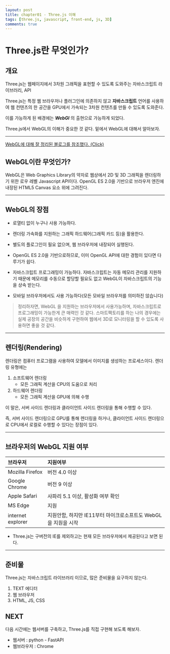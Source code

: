 ```yaml
---
layout: post
title: chapter01 - Three.js 이해
tags: [three.js, javascript, front-end, js, 3D]
comments: true
---
```


# Three.js란 무엇인가?

## 개요
Three.js는 웹페이지에서 3차원 그래픽을 표현할 수 있도록 도와주는 자바스크립트 라이브러리, API

Three.js는 특정 웹 브라우저나 플러그인에 의존하지 않고 **자바스크립트** 언어를 사용하여 웹 컨텐츠의 한 공간을 GPU에서 가속되는 3차원 컨텐츠를 만들 수 있도록 도와준다.

이를 가능하게 된 배경에는 ***WebGl*** 의 출현으로 가능하게 되었다.

Three.js에서 WebGL의 이해가 중요한 것 같다. 밑에서 WebGL에 대해서 알아보자. 

--------------------------------------------------------------------------------------------------------------------------------------------------------


[WebGL에 대해 잘 정리된 블로그를 참조했다. (Click)](https://markdowntutorial.com/)
## WebGL이란 무엇인가?
WebGL은 Web Graphics Library의 약자로 웹상에서 2D 및 3D 그래픽을 렌더링하기 위한 로우 레벨 Javascript API이다. OpenGL ES 2.0을 기반으로 브라우저 엔진에 내장된 HTML5 Canvas 요소 위에 그려진다.


--------------------------------------------------------------------------------------------------------------------------------------------------------


## WebGL의 장점
- 로열티 없이 누구나 사용 가능하다.

- 렌더링 가속화를 지원하는 그래픽 하드웨어(그래픽 카드 등)을 활용한다.

- 별도의 플로그인이 필요 없으며, 웹 브라우저에 내장되어 실행된다. 

- OpenGL ES 2.0을 기반으로하므로, 이미 OpenGL API에 대한 경험이 있다면 다루기가 쉽다.

- 자바스크립트 프로그래밍이 가능하다. 자바스크립트는 자동 메모리 관리를 지원하기 때문에 메모리를 수동으로 할당할 필요도 없고 WebGL이 자바스크립트의 기능을 상속 받는다.

- 모바일 브라우저에서도 사용 가능하다(모든 모바일 브라우저를 의미하진 않습니다)

> 정리하자면, WebGL 을 지원하는 브라우저에서 사용가능하며, 자바스크립트로 프로그래밍이 가능한게 큰 매력인 것 같다. 스마트팩토리를 하는 나의 경우에는 실제 공장의 공간을 비슷하게 구현하여 웹에서 3D로 모니터링을 할 수 있도록 사용하면 좋을 것 같다.


--------------------------------------------------------------------------------------------------------------------------------------------------------



## 렌더링(Rendering)
렌더링은 컴퓨터 프로그램을 사용하여 모델에서 이미지를 생성하는 프로세스이다. 렌더링 유형에는

1. 소프트웨어 렌더링
    - 모든 그래픽 계산을 CPU의 도움으로 처리
2. 하드웨어 렌더링
    - 모든 그래픽 계산을 GPU에 의해 수행

이 말은, 서버 사이드 렌더링과 클라이언트 사이드 렌더링을 통해 수행할 수 있다.

즉, 서버 사이드 렌더링으로 GPU를 통해 렌더링을 하거나, 클라이언트 사이드 렌더링으로 CPU에서 로컬로 수행할 수 있다는 장점이 있다.



--------------------------------------------------------------------------------------------------------------------------------------------------------




## 브라우저의 WebGL 지원 여부

| 브라우저               | 지원여부 |
| :------                | :--- |
| Mozilla Firefox        | 버전 4.0 이상 | 
| Google Chrome          | 버전 9 이상 |
| Apple Safari           | 사파리 5.1 이상, 활성화 여부 확인 | 
| MS Edge                | 지원 |
| internet explorer      | 지원안함, 하지만 IE11부터 마이크로소프트도 WebGL을 지원을 시작 |

- Three.js는 구버전의 IE를 제외하고는 현재 모든 브라우저에서 제공된다고 보면 된다.



--------------------------------------------------------------------------------------------------------------------------------------------------------



## 준비물
Three.js는 자바스크립트 라이브러리 이므로, 많은 준비물을 요구하지 않는다.

1. TEXT 에디터
2. 웹 브라우저
3. HTML, JS, CSS

## NEXT
다음 시간에는 웹서버를 구축하고, Three.js를 직접 구현해 보도록 해보자. 

* 웹서버 : python - FastAPI
* 웹브라우저 : Chrome


